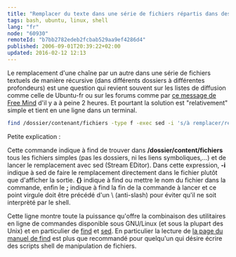 ```yaml
---
title: "Remplacer du texte dans une série de fichiers répartis dans des dossiers"
tags: bash, ubuntu, linux, shell
lang: "fr"
node: "60930"
remoteId: "b7bb2782edeb2fcbab529aa9ef4286d4"
published: 2006-09-01T20:39:22+02:00
updated: 2016-02-12 12:13
---
```

 
Le remplacement d'une chaîne par un autre dans une série de fichiers textuels de
manière récursive (dans différents dossiers à différentes profondeurs) est une
question qui revient souvent sur les listes de diffusion comme celle de
Ubuntu-fr ou sur les forums comme par [ce message de Free
Mind](https://lists.ubuntu.com/archives/ubuntu-fr/2006-September/011148.html)
d'il y a à peine 2 heures. Et pourtant la solution est &quot;relativement&quot;
simple et tient en une ligne dans un terminal.

 ``` bash
find /dossier/contenant/fichiers -type f -exec sed -i 's/à remplacer/remplacement/g' {} \;
```

 
Petite explication&nbsp;:

Cette commande indique à find de trouver dans **/dossier/content/fichiers** tous
les fichiers simples (pas les dossiers, ni les liens symboliques,…) et de
lancer le remplacement avec sed (Stream EDitor). Dans cette expression, **-i**
indique à sed de faire le remplacement directement dans le fichier plutôt que
d'afficher la sortie. **{}** indique à find ou mettre le nom du fichier dans la
commande, enfin le **;** indique à find la fin de la commande à lancer et ce
point virgule doit être précédé d'un \ (anti-slash) pour éviter qu'il ne soit
interprèté par le shell.

 
Cette ligne montre toute la puissance qu'offre la combinaison des utilitaires en
ligne de commandes disponible sous GNU/Linux (et sous la plupart des Unix) et en
particulier de [find](http://pwet.fr/man/linux/commandes/find) et
[sed](http://pwet.fr/man/linux/commandes/find). En particulier la lecture de [la
page du manuel de find](http://pwet.fr/man/linux/commandes/find) est plus que
recommandé pour quelqu'un qui désire écrire des scripts shell de manipulation de
fichiers.
